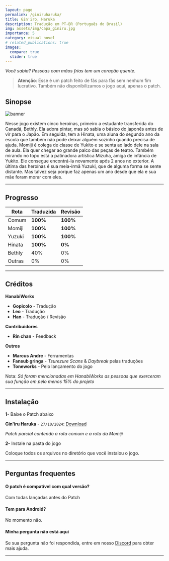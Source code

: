 ```yaml
---
layout: page
permalink: /giniruharuka/
title: Gin'iro, Haruka
description: Tradução em PT-BR (Português do Brasil)
img: assets/img/capa_giniru.jpg
importance: 5
category: visual novel
# related_publications: true
images:
  compare: true
  slider: true
---
```


*Você sabia? Pessoas com mãos frias tem um coração quente.*

> **Atenção**: Esse é um patch feito de fãs para fãs sem nenhum fim lucrativo. Também não disponibilizamos o jogo aqui, apenas o patch.

## Sinopse

![banner](https://s2.vndb.org/cv/71/31971.jpg)


Nesse jogo existem cinco heroínas, primeiro a estudante transferida do Canadá, Bethly. Ela adora pintar, mas só sabia o básico do japonês antes de vir para o Japão. Em seguida, tem a Hinata, uma aluna do segundo ano da escola que também não pode deixar alguém sozinho quando precisa de ajuda. Momiji é colega de classe de Yukito e se senta ao lado dele na sala de aula. Ela quer chegar ao grande palco das peças de teatro. Também mirando no topo está a patinadora artística Mizuha, amiga de infância de Yukito. Ele consegue encontrá-la novamente após 2 anos no exterior. A última das heroínas é sua meia-irmã Yuzuki, que de alguma forma se sente distante. Mas talvez seja porque faz apenas um ano desde que ela e sua mãe foram morar com eles. 

---


## Progresso

| Rota         | Traduzida | Revisão |
|--------------|-----------|------------|
| Comum        | **100%**  | **100%**      |
| Momiji       | **100%**  | **100%**      |
| Yuzuki       | **100%**  | **100%**      |
| Hinata       | **100%**  | **0%**      |
| Bethly       | 40%  | 0%     |
| Outras        | 0%  | 0%    |

---


## Créditos


**HanabiWorks**

- **Gopicolo** - Tradução
- **Leo** - Tradução
- **Han** - Tradução / Revisão

**Contribuidores**

- **Rin chan** - Feedback


**Outros**

- **Marcus Andre** - Ferramentas
- **Fansub gringa** - *Tsurezure Scans* & *Daybreak* pelas traduções
- **Toneworks** - Pelo lançamento do jogo

Nota: *Só foram mencionadas em HanabiWorks as pessoas que exerceram sua função em pelo menos 15% do projeto*

---


## Instalação

**1-** Baixe o Patch abaixo


**Gin'iru Haruka** - `27/10/2024`: [Download](https://www.mediafire.com/file/rk5q78fedj8bmee/Gin'Haru+patch+rota+Yuzuki,+Momiji+&+Hina.rar/file)

*Patch parcial contendo a rota comum e a rota da Momiji*

**2-** Instale na pasta do jogo

Coloque todos os arquivos no diretório que você instalou o jogo.

---


## Perguntas frequentes

#### O patch é compatível com qual versão?
Com todas lançadas antes do Patch

#### Tem para Android?
No momento não.

#### Minha pergunta não está aqui
Se sua pergunta não foi respondida, entre em nosso [Discord](https://discord.com/invite/ATTxJYuTvm) para obter mais ajuda.


---





